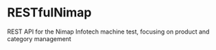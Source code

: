 # RESTfulNimap
REST API for the Nimap Infotech machine test, focusing on product and category management
